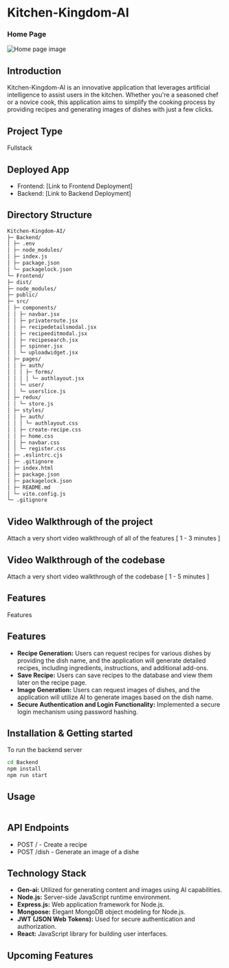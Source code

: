# Kitchen-Kingdom-AI

### Home Page
![Home page image](placeholder)

## Introduction

Kitchen-Kingdom-AI is an innovative application that leverages artificial intelligence to assist users in the kitchen. Whether you're a seasoned chef or a novice cook, this application aims to simplify the cooking process by providing recipes and generating images of dishes with just a few clicks.

## Project Type
Fullstack

## Deployed App
- Frontend: [Link to Frontend Deployment]
- Backend: [Link to Backend Deployment]

## Directory Structure
```bash
Kitchen-Kingdom-AI/
├─ Backend/
│ ├─ .env
│ ├─ node_modules/
│ ├─ index.js
│ ├─ package.json
│ └─ packagelock.json
└─ Frontend/
├─ dist/
├─ node_modules/
├─ public/
├─ src/
│ ├─ components/
│ │ ├─ navbar.jsx
│ │ ├─ privateroute.jsx
│ │ ├─ recipedetailsmodal.jsx
│ │ ├─ recipeeditmodal.jsx
│ │ ├─ recipesearch.jsx
│ │ ├─ spinner.jsx
│ │ └─ uploadwidget.jsx
│ ├─ pages/
│ │ ├─ auth/
│ │ │ ├─ forms/
│ │ │ │ └─ authlayout.jsx
│ │ └─ user/
│ │ └─ userslice.js
│ ├─ redux/
│ │ └─ store.js
│ ├─ styles/
│ │ ├─ auth/
│ │ │ └─ authlayout.css
│ │ ├─ create-recipe.css
│ │ ├─ home.css
│ │ ├─ navbar.css
│ │ └─ register.css
│ ├─ .eslintrc.cjs
│ ├─ .gitignore
│ ├─ index.html
│ ├─ package.json
│ ├─ packagelock.json
│ ├─ README.md
│ └─ vite.config.js
└─ .gitignore
```


## Video Walkthrough of the project
Attach a very short video walkthrough of all of the features [ 1 - 3 minutes ]

## Video Walkthrough of the codebase
Attach a very short video walkthrough of the codebase [ 1 - 5 minutes ]

## Features
Features
## Features
- **Recipe Generation:** Users can request recipes for various dishes by providing the dish name, and the application will generate detailed recipes, including ingredients, instructions, and additional add-ons.
- **Save Recipe:** Users can save recipes to the database and view them later on the recipe page.
- **Image Generation:** Users can request images of dishes, and the application will utilize AI to generate images based on the dish name.
- **Secure Authentication and Login Functionality:** Implemented a secure login mechanism using password hashing.


## Installation & Getting started
To run the backend server 

```bash
cd Backend
npm install 
npm run start
```


## Usage

```bash

```


## API Endpoints

- POST / - Create a recipe
- POST /dish - Generate an image of a dishe


## Technology Stack
- **Gen-ai:** Utilized for generating content and images using AI capabilities.
- **Node.js:** Server-side JavaScript runtime environment.
- **Express.js:** Web application framework for Node.js.
- **Mongoose:** Elegant MongoDB object modeling for Node.js.
- **JWT (JSON Web Tokens):** Used for secure authentication and authorization.
- **React:** JavaScript library for building user interfaces.



## Upcoming Features 


